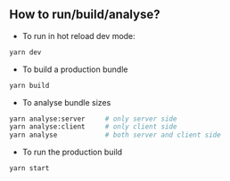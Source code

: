 ## How to run/build/analyse?

-   To run in hot reload dev mode:

```bash
yarn dev
```

-   To build a production bundle

```bash
yarn build
```

-   To analyse bundle sizes

```bash
yarn analyse:server     # only server side
yarn analyse:client     # only client side
yarn analyse            # both server and client side
```

-   To run the production build

```bash
yarn start
```

